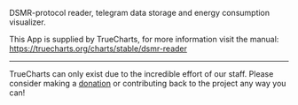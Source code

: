 DSMR-protocol reader, telegram data storage and energy consumption visualizer.

This App is supplied by TrueCharts, for more information visit the manual: https://truecharts.org/charts/stable/dsmr-reader

---

TrueCharts can only exist due to the incredible effort of our staff.
Please consider making a [donation](https://truecharts.org/docs/about/sponsor) or contributing back to the project any way you can!
